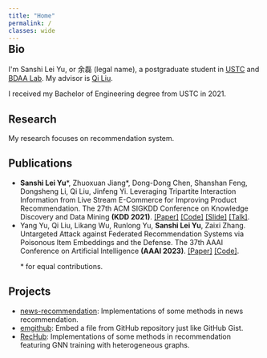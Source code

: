 ```yaml
---
title: "Home"
permalink: /
classes: wide
---
```


<div style="margin-top: -2em"></div> <!-- remove the top margin of the first h2 -->

## Bio

I'm Sanshi Lei Yu, or 余磊 (legal name), a postgraduate student in [USTC](https://www.ustc.edu.cn/) and [BDAA Lab](https://bigdata.ustc.edu.cn/). My advisor is [Qi Liu](http://staff.ustc.edu.cn/~qiliuql/).

I received my Bachelor of Engineering degree from USTC in 2021.

## Research

My research focuses on recommendation system.

## Publications

- **Sanshi Lei Yu**\*, Zhuoxuan Jiang\*, Dong-Dong Chen, Shanshan Feng, Dongsheng Li, Qi Liu, Jinfeng Yi. Leveraging Tripartite Interaction Information from Live Stream E-Commerce for Improving Product Recommendation. The 27th ACM SIGKDD Conference on Knowledge Discovery and Data Mining **(KDD 2021)**. [[Paper]](https://arxiv.org/pdf/2106.03415.pdf) [[Code]](https://github.com/yusanshi/LSEC-GNN) [[Slide]](https://storage.yusanshi.com/paper/LSEC-GNN-slide.pdf) [[Talk]](https://storage.yusanshi.com/paper/LSEC-GNN-talk.mp4).
- Yang Yu, Qi Liu, Likang Wu, Runlong Yu, **Sanshi Lei Yu**, Zaixi Zhang. Untargeted Attack against Federated Recommendation Systems via Poisonous Item Embeddings and the Defense. The 37th AAAI Conference on Artificial Intelligence **(AAAI 2023)**. [[Paper]](https://arxiv.org/pdf/2212.05399.pdf) [[Code]](https://github.com/yflyl613/FedRec).

&nbsp;&nbsp;&nbsp;&nbsp;&nbsp;&nbsp;\* for equal contributions.

## Projects

- [news-recommendation](https://github.com/yusanshi/news-recommendation): Implementations of some methods in news recommendation.
- [emgithub](https://github.com/yusanshi/emgithub): Embed a file from GitHub repository just like GitHub Gist.
- [RecHub](https://github.com/yusanshi/RecHub): Implementations of some methods in recommendation featuring GNN training with heterogeneous graphs.
